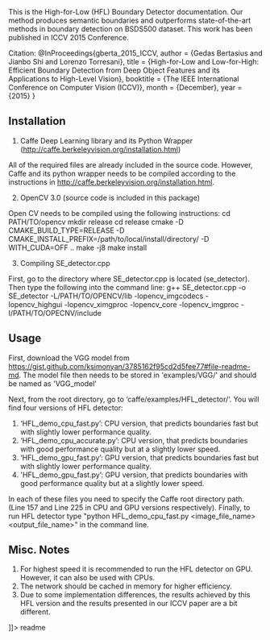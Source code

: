 <snippet>
  <content><![CDATA[
## HFL Boundary Detector

This is the High-for-Low (HFL) Boundary Detector documentation. Our method produces semantic boundaries and outperforms state-of-the-art methods in boundary detection on BSDS500 dataset. This work has been published in ICCV 2015 Conference.

Citation:
@InProceedings{gberta_2015_ICCV,
author = {Gedas Bertasius and Jianbo Shi and Lorenzo Torresani},
title = {High-for-Low and Low-for-High:
Efficient Boundary Detection from Deep Object Features and its Applications to High-Level Vision},
booktitle = {The IEEE International Conference on Computer Vision (ICCV)},
month = {December},
year = {2015}
}

## Installation
1. Caffe Deep Learning library and its Python Wrapper (http://caffe.berkeleyvision.org/installation.html)

All of the required files are already included in the source code. However, Caffe and its python wrapper needs to be compiled according to the instructions in http://caffe.berkeleyvision.org/installation.html. 

2. OpenCV 3.0 (source code is included in this package)
 
Open CV needs to be compiled using the following instructions:
cd PATH/TO/opencv
mkdir release
cd release
cmake -D CMAKE_BUILD_TYPE=RELEASE -D CMAKE_INSTALL_PREFIX=/path/to/local/install/directory/ -D WITH_CUDA=OFF ..
make -j8
make install

3. Compiling SE_detector.cpp

First, go to the directory where SE_detector.cpp is located (se_detector). Then type the following into the command line: g++ SE_detector.cpp -o SE_detector -L/PATH/TO/OPENCV/lib -lopencv_imgcodecs -lopencv_highgui -lopencv_ximgproc -lopencv_core -lopencv_imgproc -I/PATH/TO/OPECNV/include


## Usage

First, download the VGG model from https://gist.github.com/ksimonyan/3785162f95cd2d5fee77#file-readme-md. The model file then needs to be stored in 'examples/VGG/' and should be named as 'VGG_model'

Next, from the root directory, go to ‘caffe/examples/HFL_detector/‘. You will find four versions of HFL detector:

1. ‘HFL_demo_cpu_fast.py’: CPU version, that predicts boundaries fast but with slightly lower performance quality.
2. ‘HFL_demo_cpu_accurate.py’: CPU version, that predicts boundaries with good performance quality but at a slightly lower speed.
3. ‘HFL_demo_gpu_fast.py’: GPU version, that predicts boundaries fast but with slightly lower performance quality.
4. 'HFL_demo_gpu_fast.py’: GPU version, that predicts boundaries with good performance quality but at a slightly lower speed.

In each of these files you need to specify the Caffe root directory path. (Line 157 and Line 225 in CPU and GPU versions respectively). Finally, to run HFL detector type "python HFL_demo_cpu_fast.py <image_file_name> <output_file_name>” in the command line.


## Misc. Notes

1. For highest speed it is recommended to run the HFL detector on GPU. However, it can also be used with CPUs.
2. The network should be cached in memory for higher efficiency.
3. Due to some implementation differences, the results achieved by this HFL version and the results presented in our ICCV paper are a bit different.

]]></content>
  <tabTrigger>readme</tabTrigger>
</snippet>

